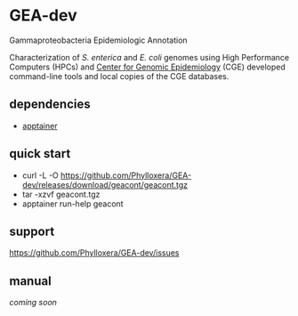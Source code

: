 
# GEA-dev

Gammaproteobacteria Epidemiologic Annotation

Characterization of *S. enterica* and *E. coli* genomes using High Performance Computers (HPCs) and [Center for Genomic Epidemiology](https://www.genomicepidemiology.org) (CGE) developed command-line tools and local copies of the CGE databases.

## dependencies

  * [apptainer](https://apptainer.org)

## quick start

  * curl -L -O https://github.com/Phylloxera/GEA-dev/releases/download/geacont/geacont.tgz
  * tar -xzvf geacont.tgz
  * apptainer run-help geacont

## support

https://github.com/Phylloxera/GEA-dev/issues

## manual

*coming soon*

